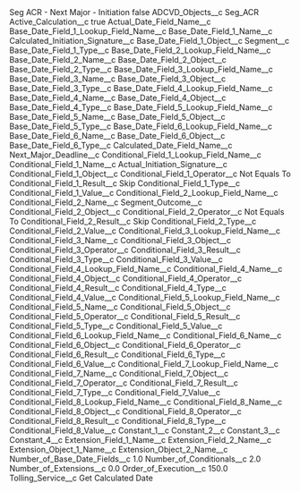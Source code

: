 <?xml version="1.0" encoding="UTF-8"?>
<CustomMetadata xmlns="http://soap.sforce.com/2006/04/metadata" xmlns:xsi="http://www.w3.org/2001/XMLSchema-instance" xmlns:xsd="http://www.w3.org/2001/XMLSchema">
    <label>Seg ACR - Next Major - Initiation</label>
    <protected>false</protected>
    <values>
        <field>ADCVD_Objects__c</field>
        <value xsi:type="xsd:string">Seg_ACR</value>
    </values>
    <values>
        <field>Active_Calculation__c</field>
        <value xsi:type="xsd:boolean">true</value>
    </values>
    <values>
        <field>Actual_Date_Field_Name__c</field>
        <value xsi:nil="true"/>
    </values>
    <values>
        <field>Base_Date_Field_1_Lookup_Field_Name__c</field>
        <value xsi:nil="true"/>
    </values>
    <values>
        <field>Base_Date_Field_1_Name__c</field>
        <value xsi:type="xsd:string">Calculated_Initiation_Signature__c</value>
    </values>
    <values>
        <field>Base_Date_Field_1_Object__c</field>
        <value xsi:type="xsd:string">Segment__c</value>
    </values>
    <values>
        <field>Base_Date_Field_1_Type__c</field>
        <value xsi:nil="true"/>
    </values>
    <values>
        <field>Base_Date_Field_2_Lookup_Field_Name__c</field>
        <value xsi:nil="true"/>
    </values>
    <values>
        <field>Base_Date_Field_2_Name__c</field>
        <value xsi:nil="true"/>
    </values>
    <values>
        <field>Base_Date_Field_2_Object__c</field>
        <value xsi:nil="true"/>
    </values>
    <values>
        <field>Base_Date_Field_2_Type__c</field>
        <value xsi:nil="true"/>
    </values>
    <values>
        <field>Base_Date_Field_3_Lookup_Field_Name__c</field>
        <value xsi:nil="true"/>
    </values>
    <values>
        <field>Base_Date_Field_3_Name__c</field>
        <value xsi:nil="true"/>
    </values>
    <values>
        <field>Base_Date_Field_3_Object__c</field>
        <value xsi:nil="true"/>
    </values>
    <values>
        <field>Base_Date_Field_3_Type__c</field>
        <value xsi:nil="true"/>
    </values>
    <values>
        <field>Base_Date_Field_4_Lookup_Field_Name__c</field>
        <value xsi:nil="true"/>
    </values>
    <values>
        <field>Base_Date_Field_4_Name__c</field>
        <value xsi:nil="true"/>
    </values>
    <values>
        <field>Base_Date_Field_4_Object__c</field>
        <value xsi:nil="true"/>
    </values>
    <values>
        <field>Base_Date_Field_4_Type__c</field>
        <value xsi:nil="true"/>
    </values>
    <values>
        <field>Base_Date_Field_5_Lookup_Field_Name__c</field>
        <value xsi:nil="true"/>
    </values>
    <values>
        <field>Base_Date_Field_5_Name__c</field>
        <value xsi:nil="true"/>
    </values>
    <values>
        <field>Base_Date_Field_5_Object__c</field>
        <value xsi:nil="true"/>
    </values>
    <values>
        <field>Base_Date_Field_5_Type__c</field>
        <value xsi:nil="true"/>
    </values>
    <values>
        <field>Base_Date_Field_6_Lookup_Field_Name__c</field>
        <value xsi:nil="true"/>
    </values>
    <values>
        <field>Base_Date_Field_6_Name__c</field>
        <value xsi:nil="true"/>
    </values>
    <values>
        <field>Base_Date_Field_6_Object__c</field>
        <value xsi:nil="true"/>
    </values>
    <values>
        <field>Base_Date_Field_6_Type__c</field>
        <value xsi:nil="true"/>
    </values>
    <values>
        <field>Calculated_Date_Field_Name__c</field>
        <value xsi:type="xsd:string">Next_Major_Deadline__c</value>
    </values>
    <values>
        <field>Conditional_Field_1_Lookup_Field_Name__c</field>
        <value xsi:nil="true"/>
    </values>
    <values>
        <field>Conditional_Field_1_Name__c</field>
        <value xsi:type="xsd:string">Actual_Initiation_Signature__c</value>
    </values>
    <values>
        <field>Conditional_Field_1_Object__c</field>
        <value xsi:nil="true"/>
    </values>
    <values>
        <field>Conditional_Field_1_Operator__c</field>
        <value xsi:type="xsd:string">Not Equals To</value>
    </values>
    <values>
        <field>Conditional_Field_1_Result__c</field>
        <value xsi:type="xsd:string">Skip</value>
    </values>
    <values>
        <field>Conditional_Field_1_Type__c</field>
        <value xsi:nil="true"/>
    </values>
    <values>
        <field>Conditional_Field_1_Value__c</field>
        <value xsi:nil="true"/>
    </values>
    <values>
        <field>Conditional_Field_2_Lookup_Field_Name__c</field>
        <value xsi:nil="true"/>
    </values>
    <values>
        <field>Conditional_Field_2_Name__c</field>
        <value xsi:type="xsd:string">Segment_Outcome__c</value>
    </values>
    <values>
        <field>Conditional_Field_2_Object__c</field>
        <value xsi:nil="true"/>
    </values>
    <values>
        <field>Conditional_Field_2_Operator__c</field>
        <value xsi:type="xsd:string">Not Equals To</value>
    </values>
    <values>
        <field>Conditional_Field_2_Result__c</field>
        <value xsi:type="xsd:string">Skip</value>
    </values>
    <values>
        <field>Conditional_Field_2_Type__c</field>
        <value xsi:nil="true"/>
    </values>
    <values>
        <field>Conditional_Field_2_Value__c</field>
        <value xsi:nil="true"/>
    </values>
    <values>
        <field>Conditional_Field_3_Lookup_Field_Name__c</field>
        <value xsi:nil="true"/>
    </values>
    <values>
        <field>Conditional_Field_3_Name__c</field>
        <value xsi:nil="true"/>
    </values>
    <values>
        <field>Conditional_Field_3_Object__c</field>
        <value xsi:nil="true"/>
    </values>
    <values>
        <field>Conditional_Field_3_Operator__c</field>
        <value xsi:nil="true"/>
    </values>
    <values>
        <field>Conditional_Field_3_Result__c</field>
        <value xsi:nil="true"/>
    </values>
    <values>
        <field>Conditional_Field_3_Type__c</field>
        <value xsi:nil="true"/>
    </values>
    <values>
        <field>Conditional_Field_3_Value__c</field>
        <value xsi:nil="true"/>
    </values>
    <values>
        <field>Conditional_Field_4_Lookup_Field_Name__c</field>
        <value xsi:nil="true"/>
    </values>
    <values>
        <field>Conditional_Field_4_Name__c</field>
        <value xsi:nil="true"/>
    </values>
    <values>
        <field>Conditional_Field_4_Object__c</field>
        <value xsi:nil="true"/>
    </values>
    <values>
        <field>Conditional_Field_4_Operator__c</field>
        <value xsi:nil="true"/>
    </values>
    <values>
        <field>Conditional_Field_4_Result__c</field>
        <value xsi:nil="true"/>
    </values>
    <values>
        <field>Conditional_Field_4_Type__c</field>
        <value xsi:nil="true"/>
    </values>
    <values>
        <field>Conditional_Field_4_Value__c</field>
        <value xsi:nil="true"/>
    </values>
    <values>
        <field>Conditional_Field_5_Lookup_Field_Name__c</field>
        <value xsi:nil="true"/>
    </values>
    <values>
        <field>Conditional_Field_5_Name__c</field>
        <value xsi:nil="true"/>
    </values>
    <values>
        <field>Conditional_Field_5_Object__c</field>
        <value xsi:nil="true"/>
    </values>
    <values>
        <field>Conditional_Field_5_Operator__c</field>
        <value xsi:nil="true"/>
    </values>
    <values>
        <field>Conditional_Field_5_Result__c</field>
        <value xsi:nil="true"/>
    </values>
    <values>
        <field>Conditional_Field_5_Type__c</field>
        <value xsi:nil="true"/>
    </values>
    <values>
        <field>Conditional_Field_5_Value__c</field>
        <value xsi:nil="true"/>
    </values>
    <values>
        <field>Conditional_Field_6_Lookup_Field_Name__c</field>
        <value xsi:nil="true"/>
    </values>
    <values>
        <field>Conditional_Field_6_Name__c</field>
        <value xsi:nil="true"/>
    </values>
    <values>
        <field>Conditional_Field_6_Object__c</field>
        <value xsi:nil="true"/>
    </values>
    <values>
        <field>Conditional_Field_6_Operator__c</field>
        <value xsi:nil="true"/>
    </values>
    <values>
        <field>Conditional_Field_6_Result__c</field>
        <value xsi:nil="true"/>
    </values>
    <values>
        <field>Conditional_Field_6_Type__c</field>
        <value xsi:nil="true"/>
    </values>
    <values>
        <field>Conditional_Field_6_Value__c</field>
        <value xsi:nil="true"/>
    </values>
    <values>
        <field>Conditional_Field_7_Lookup_Field_Name__c</field>
        <value xsi:nil="true"/>
    </values>
    <values>
        <field>Conditional_Field_7_Name__c</field>
        <value xsi:nil="true"/>
    </values>
    <values>
        <field>Conditional_Field_7_Object__c</field>
        <value xsi:nil="true"/>
    </values>
    <values>
        <field>Conditional_Field_7_Operator__c</field>
        <value xsi:nil="true"/>
    </values>
    <values>
        <field>Conditional_Field_7_Result__c</field>
        <value xsi:nil="true"/>
    </values>
    <values>
        <field>Conditional_Field_7_Type__c</field>
        <value xsi:nil="true"/>
    </values>
    <values>
        <field>Conditional_Field_7_Value__c</field>
        <value xsi:nil="true"/>
    </values>
    <values>
        <field>Conditional_Field_8_Lookup_Field_Name__c</field>
        <value xsi:nil="true"/>
    </values>
    <values>
        <field>Conditional_Field_8_Name__c</field>
        <value xsi:nil="true"/>
    </values>
    <values>
        <field>Conditional_Field_8_Object__c</field>
        <value xsi:nil="true"/>
    </values>
    <values>
        <field>Conditional_Field_8_Operator__c</field>
        <value xsi:nil="true"/>
    </values>
    <values>
        <field>Conditional_Field_8_Result__c</field>
        <value xsi:nil="true"/>
    </values>
    <values>
        <field>Conditional_Field_8_Type__c</field>
        <value xsi:nil="true"/>
    </values>
    <values>
        <field>Conditional_Field_8_Value__c</field>
        <value xsi:nil="true"/>
    </values>
    <values>
        <field>Constant_1__c</field>
        <value xsi:nil="true"/>
    </values>
    <values>
        <field>Constant_2__c</field>
        <value xsi:nil="true"/>
    </values>
    <values>
        <field>Constant_3__c</field>
        <value xsi:nil="true"/>
    </values>
    <values>
        <field>Constant_4__c</field>
        <value xsi:nil="true"/>
    </values>
    <values>
        <field>Extension_Field_1_Name__c</field>
        <value xsi:nil="true"/>
    </values>
    <values>
        <field>Extension_Field_2_Name__c</field>
        <value xsi:nil="true"/>
    </values>
    <values>
        <field>Extension_Object_1_Name__c</field>
        <value xsi:nil="true"/>
    </values>
    <values>
        <field>Extension_Object_2_Name__c</field>
        <value xsi:nil="true"/>
    </values>
    <values>
        <field>Number_of_Base_Date_Fields__c</field>
        <value xsi:type="xsd:double">1.0</value>
    </values>
    <values>
        <field>Number_of_Conditionals__c</field>
        <value xsi:type="xsd:double">2.0</value>
    </values>
    <values>
        <field>Number_of_Extensions__c</field>
        <value xsi:type="xsd:double">0.0</value>
    </values>
    <values>
        <field>Order_of_Execution__c</field>
        <value xsi:type="xsd:double">150.0</value>
    </values>
    <values>
        <field>Tolling_Service__c</field>
        <value xsi:type="xsd:string">Get Calculated Date</value>
    </values>
</CustomMetadata>
